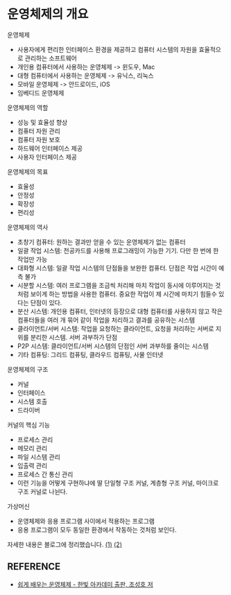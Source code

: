 # 운영체제의 개요

운영체제

- 사용자에게 편리한 인터페이스 환경을 제공하고 컴퓨터 시스템의 자원을 효율적으로 관리하는 소프트웨어
- 개인용 컴퓨터에서 사용하는 운영체제 -> 윈도우, Mac
- 대형 컴퓨터에서 사용하는 운영체제 -> 유닉스, 리눅스
- 모바일 운영체제 -> 안드로이드, iOS
- 임베디드 운영체제

운영체제의 역할

- 성능 및 효율성 향상
- 컴퓨터 자원 관리
- 컴퓨터 자원 보호
- 하드웨어 인터페이스 제공
- 사용자 인터페이스 제공

운영체제의 목표

- 효율성
- 안정성
- 확장성
- 편리성

운영체제의 역사

- 초창기 컴퓨터: 원하는 결과만 얻을 수 있는 운영체제가 없는 컴퓨터
- 일괄 작업 시스템: 천공카드를 사용해 프로그래밍이 가능한 기기. 다만 한 번에 한 작업만 가능
- 대화형 시스템: 일괄 작업 시스템의 단점들을 보완한 컴퓨터. 단점은 작업 시간이 예측 불가
- 시분할 시스템: 여러 프로그램을 조금씩 처리해 마치 작업이 동시에 이루어지는 것처럼 보이게 하는 방법을 사용한 컴퓨터. 중요한 작업이 제 시간에 마치기 힘들수 있다는 단점이 있다.
- 분산 시스템: 개인용 컴퓨터, 인터넷의 등장으로 대형 컴퓨터를 사용하지 않고 작은 컴퓨터들을 여러 개 묶어 같이 작업을 처리하고 결과를 공유하는 시스템
- 클라이언트/서버 시스템: 작업을 요청하는 클라이언트, 요청을 처리하는 서버로 지위를 분리한 시스템. 서버 과부하가 단점
- P2P 시스템: 클라이언트/서버 시스템의 단점인 서버 과부하를 줄이는 시스템
- 기타 컴퓨팅: 그리드 컴퓨팅, 클라우드 컴퓨팅, 사물 인터넷

운영체제의 구조

- 커널
- 인터페이스
- 시스템 호출
- 드라이버

커널의 핵심 기능

- 프로세스 관리
- 메모리 관리
- 파일 시스템 관리
- 입출력 관리
- 프로세스 간 통신 관리
- 이런 기능을 어떻게 구현하냐에 딸 단일형 구조 커널, 계층형 구조 커널, 마이크로 구조 커널로 나뉜다.

가상머신

- 운영체제와 응용 프로그램 사이에서 적용하는 프로그램
- 응용 프로그램이 모두 동일한 환경에서 작동하는 것처럼 보인다.

자세한 내용은 블로그에 정리했습니다.
[(1)](https://hsh519.tistory.com/92)
[(2)](https://hsh519.tistory.com/94)

## REFERENCE

- [쉽게 배우는 운영체제 - 한빛 아카데미 출판, 조성호 저](https://www.inflearn.com/course/ORM-JPA-Basic/dashboard)

